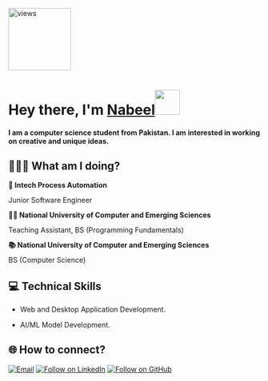 <a href="https://github.com/nabeelahmed-090"><img alt="views" title="Github views" src="https://komarev.com/ghpvc/?username=nabeelahmed-090&style=flat-square" width="125"/></a>

<h1 align="left">Hey there, I'm <a href="https://www.linkedin.com/in/nabeel-ahmed-amir/">Nabeel</a><img src="https://media.giphy.com/media/hvRJCLFzcasrR4ia7z/giphy.gif" width="50">

#### I am a computer science student from Pakistan. I am interested in working on creative and unique ideas.

## 🧑🏽‍💻 What am I doing?

<div style="line-height: 1.15">
    <b>🚀 Intech Process Automation </b>
    <p>Junior Software Engineer</p>
</div>

<div style="line-height: 1.15">
    <b>👨‍🏫 National University of Computer and Emerging Sciences</b>
    <p>Teaching Assistant, BS (Programming Fundamentals)</p>
</div>

<div style="line-height: 1.15">
    <b>📚 National University of Computer and Emerging Sciences</b>
    <p>BS (Computer Science)</p>
</div>

## 💻 Technical Skills

- Web and Desktop Application Development.

- AI/ML Model Development.

<h2 align="left">🌐 How to connect?</h2>
<p align="left">
  <a href="mailto:nabeelahmedamir@gmail.com"><img title="Email" src="https://img.shields.io/badge/Gmail-D14836?style=for-the-badge&logo=gmail&logoColor=white"/></a>
  <a href="https://www.linkedin.com/in/nabeel-ahmed-amir/"><img title="Follow on LinkedIn" src="https://img.shields.io/badge/LinkedIn-0077B5?style=for-the-badge&logo=linkedin&logoColor=white"/></a>
  <a href="https://github.com/nabeelahmed-090"><img title="Follow on GitHub" src="https://img.shields.io/badge/GitHub-100000?style=for-the-badge&logo=github&logoColor=white"/></a>
</p>
